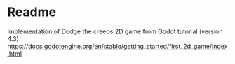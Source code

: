 # Readme
Implementation of Dodge the creeps 2D game from Godot tutorial (version 4.3)  
https://docs.godotengine.org/en/stable/getting_started/first_2d_game/index.html